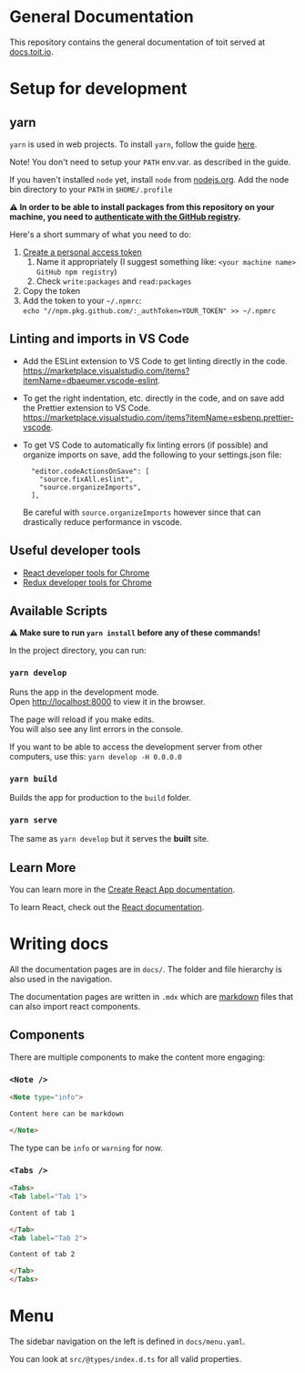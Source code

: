 # General Documentation

This repository contains the general documentation of toit served at
[docs.toit.io](https://docs.toit.io).

# Setup for development

## yarn

`yarn` is used in web projects. To install `yarn`, follow the guide [here](https://yarnpkg.com/lang/en/docs/install/#debian-stable).

Note! You don't need to setup your `PATH` env.var. as described in the guide.

If you haven't installed `node` yet, install `node` from [nodejs.org](https://nodejs.org/en/). Add the node bin directory to your `PATH` in `$HOME/.profile`

**⚠️ In order to be able to install packages from this repository on your machine,
you need to [authenticate with the GitHub
registry](https://docs.github.com/en/packages/guides/configuring-npm-for-use-with-github-packages#authenticating-to-github-packages).**

Here's a short summary of what you need to do:

1. [Create a personal access token](https://github.com/settings/tokens/new)
   1. Name it appropriately (I suggest something like: `<your machine name> GitHub npm registry`)
   2. Check `write:packages` and `read:packages`
2. Copy the token
3. Add the token to your `~/.npmrc`:  
   `echo "//npm.pkg.github.com/:_authToken=YOUR_TOKEN" >> ~/.npmrc`

## Linting and imports in VS Code

- Add the ESLint extension to VS Code to get linting directly in the code. https://marketplace.visualstudio.com/items?itemName=dbaeumer.vscode-eslint.
- To get the right indentation, etc. directly in the code, and on save add the Prettier extension to VS Code. https://marketplace.visualstudio.com/items?itemName=esbenp.prettier-vscode.
- To get VS Code to automatically fix linting errors (if possible) and organize imports on save, add the following to your settings.json file:

        "editor.codeActionsOnSave": [
          "source.fixAll.eslint",
          "source.organizeImports",
        ],

  Be careful with `source.organizeImports` however since that can drastically reduce performance in vscode.

## Useful developer tools

- [React developer tools for Chrome](https://chrome.google.com/webstore/detail/react-developer-tools/fmkadmapgofadopljbjfkapdkoienihi?hl=en)
- [Redux developer tools for Chrome](https://chrome.google.com/webstore/detail/redux-devtools/lmhkpmbekcpmknklioeibfkpmmfibljd?Itemid=1027)

## Available Scripts

**⚠️ Make sure to run `yarn install` before any of these commands!**

In the project directory, you can run:

### `yarn develop`

Runs the app in the development mode.  
Open [http://localhost:8000](http://localhost:8000) to view it in the browser.

The page will reload if you make edits.  
You will also see any lint errors in the console.

If you want to be able to access the development server from other computers,
use this: `yarn develop -H 0.0.0.0`

### `yarn build`

Builds the app for production to the `build` folder.<br />

### `yarn serve`

The same as `yarn develop` but it serves the **built** site.

## Learn More

You can learn more in the [Create React App documentation](https://facebook.github.io/create-react-app/docs/getting-started).

To learn React, check out the [React documentation](https://reactjs.org/).

# Writing docs

All the documentation pages are in `docs/`. The folder and file hierarchy is
also used in the navigation.

The documentation pages are written in `.mdx` which are
[markdown](https://www.markdownguide.org/basic-syntax/) files that can also
import react components.

## Components

There are multiple components to make the content more engaging:

### `<Note />`

```html
<Note type="info">

Content here can be markdown

</Note>
```

The type can be `info` or `warning` for now.

### `<Tabs />`

```html
<Tabs>
<Tab label="Tab 1">

Content of tab 1

</Tab>
<Tab label="Tab 2">

Content of tab 2

</Tab>
</Tabs>
```

# Menu

The sidebar navigation on the left is defined in `docs/menu.yaml`.

You can look at `src/@types/index.d.ts` for all valid properties.
